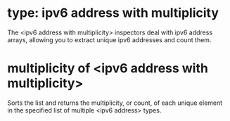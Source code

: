 # type: ipv6 address with multiplicity

The &lt;ipv6 address with multiplicity&gt; inspectors deal with ipv6 address arrays, allowing you to extract unique ipv6 addresses and count them.

# multiplicity of &lt;ipv6 address with multiplicity&gt;

Sorts the list and returns the multiplicity, or count, of each unique element in the specified list of multiple &lt;ipv6 address&gt; types.
